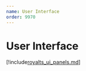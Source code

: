 ```yaml
---
name: User Interface
order: 9970
---
```


# User Interface
[!include[royalts_ui_panels.md](./royalts_ui_panels.md)]

